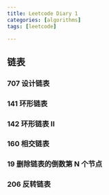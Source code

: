 ```yaml
---
title: Leetcode Diary 1
categories: [algorithms]
tags: [leetcode]

---
```


## 链表

### 707 设计链表

### 141 环形链表

### 142 环形链表 II

### 160 相交链表

### 19 删除链表的倒数第 N 个节点



### 206 反转链表